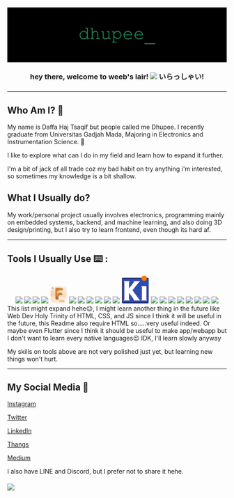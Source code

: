 <h3 align="center">
<img src= "img\dhupee.jpg">

hey there, welcome to weeb's lair!
<img src="https://media.giphy.com/media/hvRJCLFzcasrR4ia7z/giphy.gif" width="30px"/>
いらっしゃい!

<h3>

---

## Who Am I? 🙋

My name is Daffa Haj Tsaqif but people called me Dhupee. I recently graduate from Universitas Gadjah Mada, Majoring in Electronics and Instrumentation Science. 🔌

I like to explore what can I do in my field and learn how to expand it further.

I'm a bit of jack of all trade coz my bad habit on try anything i'm interested, so sometimes my knowledge is a bit shallow.

## What I Usually do?

My work/personal project usually involves electronics, programming mainly on embedded systems, backend, and machine learning, and also doing 3D design/printing, but I also try to learn frontend, even though its hard af.

---

## Tools I Usually Use ⌨️ :

<!-- Use devicon.dev or use logo from software, make sure width is 40px -->
<div align="center">
    <a href= "https://www.arduino.cc/"><img src="https://cdn.jsdelivr.net/gh/devicons/devicon/icons/arduino/arduino-original.svg"width="40"></a>
    <a href= "https://www.canva.com/"><img src="https://cdn.jsdelivr.net/gh/devicons/devicon/icons/canva/canva-original.svg" width="40"></a>
    <a href="https://ultimaker.com/software/ultimaker-cura"><img src= "img\Cura.ico" width=40></a>
    <a href="https://www.docker.com/"><img src="https://cdn.jsdelivr.net/gh/devicons/devicon/icons/docker/docker-plain-wordmark.svg" width=40></a>
    <a href="https://www.autodesk.com/products/fusion-360/personal"><img src= "img\F360.jpg" width=40></a>
    <a href="https://en.wikipedia.org/wiki/Bash_(Unix_shell)"><img src="https://cdn.jsdelivr.net/gh/devicons/devicon/icons/bash/bash-original.svg" width="40"></a>
    <a href="https://fastapi.tiangolo.com/"><img src="https://cdn.jsdelivr.net/gh/devicons/devicon/icons/fastapi/fastapi-original-wordmark.svg" width="40"></a>
    <a href="https://github.com/"><img src="https://cdn.jsdelivr.net/gh/devicons/devicon/icons/github/github-original.svg" width="40"></a>
    <a href="https://go.dev/"><img src="https://cdn.jsdelivr.net/gh/devicons/devicon/icons/go/go-original.svg" width="40"></a>
    <a href="https://inkscape.org/"><img src="https://cdn.jsdelivr.net/gh/devicons/devicon/icons/inkscape/inkscape-original.svg" width="40"></a>
    <a href="https://jupyter.org/"><img src="https://cdn.jsdelivr.net/gh/devicons/devicon/icons/jupyter/jupyter-original-wordmark.svg" width="40"></a>
    <a href="https://www.kicad.org/"><img src="img\Kicad.png"></a>
    <a href="https://en.wikipedia.org/wiki/Linux"><img src="https://cdn.jsdelivr.net/gh/devicons/devicon/icons/linux/linux-original.svg" width="40"/></a>
    <a href="https://www.markdownguide.org/"><img src="https://cdn.jsdelivr.net/gh/devicons/devicon/icons/markdown/markdown-original.svg" width="40"/></a>
    <a href="https://numpy.org/"><img src="https://cdn.jsdelivr.net/gh/devicons/devicon/icons/numpy/numpy-original.svg" width="40"></a>
    <a href="https://www.python.org/"><img src="https://cdn.jsdelivr.net/gh/devicons/devicon/icons/pandas/pandas-original-wordmark.svg" width="40"></a>
    <a href="https://www.python.org/"><img src="https://cdn.jsdelivr.net/gh/devicons/devicon/icons/python/python-plain.svg" width="40"></a>
    <a href="https://www.raspberrypi.org/"><img src="https://cdn.jsdelivr.net/gh/devicons/devicon/icons/raspberrypi/raspberrypi-original.svg" width="40"></a>
    <a href="https://www.tensorflow.org/"><img src="https://cdn.jsdelivr.net/gh/devicons/devicon/icons/tensorflow/tensorflow-original.svg" width="40"></a>
    <a href="https://code.visualstudio.com/"><img src="https://cdn.jsdelivr.net/gh/devicons/devicon/icons/vscode/vscode-original.svg" width="40"></a>
<div>

<div align="left">
This list might expand hehe😉, I might learn another thing in the future like Web Dev Holy Trinity of HTML, CSS, and JS since I think it will be useful in the future,  this Readme also require HTML so.....very useful indeed. Or maybe even Flutter since I think it should be useful to make app/webapp but I don't want to learn every native languages😉 IDK, I'll learn slowly anyway

My skills on tools above are not very polished just yet, but learning new things won't hurt.

<div>

---

## My Social Media 📱

[Instagram](https://www.instagram.com/dhupee_haj/)

[Twitter](https://twitter.com/dhupee_haj)

[LinkedIn](https://www.linkedin.com/in/dhupee/)

[Thangs](https://thangs.com/user/dhupee_haj/profile)

[Medium](https://medium.com/@dhupee)

I also have LINE and Discord, but I prefer not to share it hehe.

<h4>

<div>
    <img src= "https://media.giphy.com/media/12noFudALzfIynHuUp/giphy.gif">
<div>
